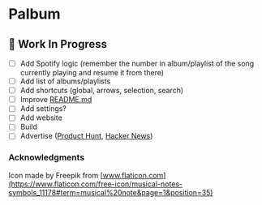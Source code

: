 # Palbum

## :construction: Work In Progress
 - [ ] Add Spotify logic (remember the number in album/playlist of the song currently playing and resume it from there) 
 - [ ] Add list of albums/playlists
 - [ ] Add shortcuts (global, arrows, selection, search)
 - [ ] Improve [README.md](readme.md)
 - [ ] Add settings?
 - [ ] Add website
 - [ ] Build
 - [ ] Advertise ([Product Hunt](https://www.producthunt.com), [Hacker News](https://news.ycombinator.com))

### Acknowledgments

Icon made by Freepik from [www.flaticon.com](https://www.flaticon.com/free-icon/musical-notes-symbols_11178#term=musical%20note&page=1&position=35)
